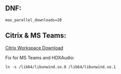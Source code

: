 ## DNF:
```
max_parallel_downloads=20
```

## Citrix & MS Teams:
[Citrix Workspace Download](https://www.citrix.com/downloads/workspace-app/linux/workspace-app-for-linux-latest.html)

Fix for MS Teams and HDXAudio:
```
ln -s /lib64/libunwind.so.8 /lib64/libunwind.so.1
```

